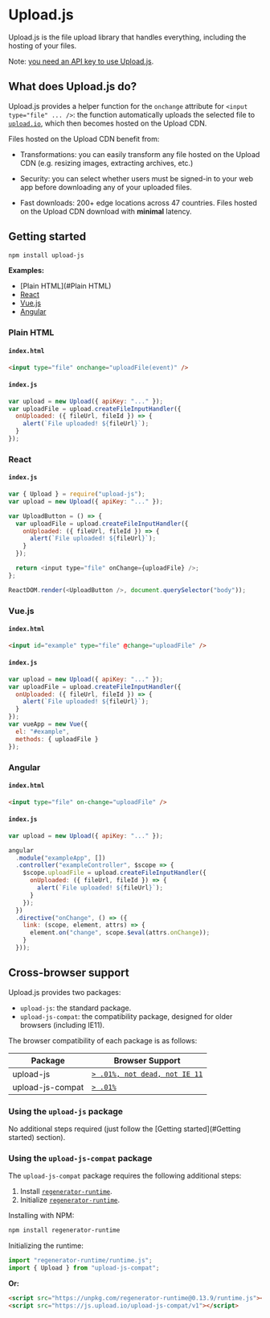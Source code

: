 # Upload.js

Upload.js is the file upload library that handles everything, including the hosting of your files.

Note: [you need an API key to use Upload.js](https://upload.io).

## What does Upload.js do?

Upload.js provides a helper function for the `onchange` attribute for `<input type="file" ... />`: the function automatically uploads the selected file to [`upload.io`](https://upload.io), which then becomes hosted on the Upload CDN.

Files hosted on the Upload CDN benefit from:

- Transformations: you can easily transform any file hosted on the Upload CDN (e.g. resizing images, extracting archives, etc.)

- Security: you can select whether users must be signed-in to your web app before downloading any of your uploaded files.

- Fast downloads: 200+ edge locations across 47 countries. Files hosted on the Upload CDN download with **minimal** latency.

## Getting started

```bash
npm install upload-js
```

**Examples:**

- [Plain HTML](#Plain HTML)
- [React](#React)
- [Vue.js](#Vue.js)
- [Angular](#Angular)

### Plain HTML

#### `index.html`

```html
<input type="file" onchange="uploadFile(event)" />
```

#### `index.js`

```javascript
var upload = new Upload({ apiKey: "..." });
var uploadFile = upload.createFileInputHandler({
  onUploaded: ({ fileUrl, fileId }) => {
    alert(`File uploaded! ${fileUrl}`);
  }
});
```

### React

#### `index.js`

```javascript
var { Upload } = require("upload-js");
var upload = new Upload({ apiKey: "..." });

var UploadButton = () => {
  var uploadFile = upload.createFileInputHandler({
    onUploaded: ({ fileUrl, fileId }) => {
      alert(`File uploaded! ${fileUrl}`);
    }
  });

  return <input type="file" onChange={uploadFile} />;
};

ReactDOM.render(<UploadButton />, document.querySelector("body"));
```

### Vue.js

#### `index.html`

```html
<input id="example" type="file" @change="uploadFile" />
```

#### `index.js`

```javascript
var upload = new Upload({ apiKey: "..." });
var uploadFile = upload.createFileInputHandler({
  onUploaded: ({ fileUrl, fileId }) => {
    alert(`File uploaded! ${fileUrl}`);
  }
});
var vueApp = new Vue({
  el: "#example",
  methods: { uploadFile }
});
```

### Angular

#### `index.html`

```html
<input type="file" on-change="uploadFile" />
```

#### `index.js`

```javascript
var upload = new Upload({ apiKey: "..." });

angular
  .module("exampleApp", [])
  .controller("exampleController", $scope => {
    $scope.uploadFile = upload.createFileInputHandler({
      onUploaded: ({ fileUrl, fileId }) => {
        alert(`File uploaded! ${fileUrl}`);
      }
    });
  })
  .directive("onChange", () => ({
    link: (scope, element, attrs) => {
      element.on("change", scope.$eval(attrs.onChange));
    }
  }));
```

## Cross-browser support

Upload.js provides two packages:

- `upload-js`: the standard package.
- `upload-js-compat`: the compatibility package, designed for older browsers (including IE11).

The browser compatibility of each package is as follows:

| Package          | Browser Support                                                                                   |
| ---------------- | ------------------------------------------------------------------------------------------------- |
| upload-js        | [`> .01%, not dead, not IE 11`](https://browserslist.dev/?q=PiAuMDElLCBub3QgZGVhZCwgbm90IElFIDEx) |
| upload-js-compat | [`> .01%`](https://browserslist.dev/?q=PiAuMDEl)                                                  |

### Using the `upload-js` package

No additional steps required (just follow the [Getting started](#Getting started) section).

### Using the `upload-js-compat` package

The `upload-js-compat` package requires the following additional steps:

1. Install [`regenerator-runtime`](https://www.npmjs.com/package/regenerator-runtime).
2. Initialize [`regenerator-runtime`](https://www.npmjs.com/package/regenerator-runtime).

Installing with NPM:

```bash
npm install regenerator-runtime
```

Initializing the runtime:

```javascript
import "regenerator-runtime/runtime.js";
import { Upload } from "upload-js-compat";
```

**Or:**

```html
<script src="https://unpkg.com/regenerator-runtime@0.13.9/runtime.js"></script>
<script src="https://js.upload.io/upload-js-compat/v1"></script>
```
